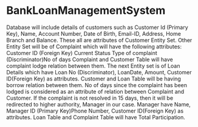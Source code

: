 # BankLoanManagementSystem
Database will include details of customers such as Customer Id (Primary Key),
Name, Account Number, Date of Birth, Email-ID, Address, Home Branch and
Balance. These all are attributes of Customer Entity Set.
Other Entity Set will be of Complaint which will have the following attributes:
Customer ID (Foreign Key)
Current Status
Type of complaint
(Discriminator)No of days
Complaint and Customer Table will have complaint lodge relation between them.
The next Entity set is of Loan Details which have Loan No (Discriminator),
LoanDate, Amount, Customer ID(Foreign Key) as attributes.
Customer and Loan Table will be having borrow relation between them.
No of days since the complaint has been lodged is considered as an attribute of
relation between Complaint and Customer.
If the complaint is not resolved in 15 days, then it will be redirected to higher
authority, Manager in our case. Manager have Name, Manager ID (Primary
Key)Phone Number, Customer ID(Foreign Key) as attributes.
Loan Table and Complaint Table will have Total Participation.

